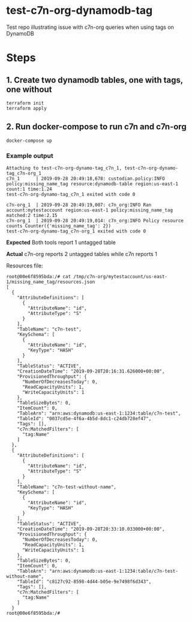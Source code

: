 # test-c7n-org-dynamodb-tag

Test repo illustrating issue with c7n-org queries when using tags on DynamoDB


# Steps

## 1. Create two dynamodb tables, one with tags, one without

```
terraform init
terraform apply
```

## 2. Run docker-compose to run c7n and c7n-org

```
docker-compose up
```

### Example output

```
Attaching to test-c7n-org-dynamo-tag_c7n_1, test-c7n-org-dynamo-tag_c7n-org_1
c7n_1      | 2019-09-28 20:49:18,678: custodian.policy:INFO policy:missing_name_tag resource:dynamodb-table region:us-east-1 count:1 time:1.24
test-c7n-org-dynamo-tag_c7n_1 exited with code 0

c7n-org_1  | 2019-09-28 20:49:19,007: c7n_org:INFO Ran account:mytestaccount region:us-east-1 policy:missing_name_tag matched:2 time:2.15
c7n-org_1  | 2019-09-28 20:49:19,014: c7n_org:INFO Policy resource counts Counter({'missing_name_tag': 2})
test-c7n-org-dynamo-tag_c7n-org_1 exited with code 0

```

**Expected** Both tools report 1 untagged table

**Actual** c7n-org reports 2 untagged tables while c7n reports 1

Resources file:

```
root@00e6f8595bda:/# cat /tmp/c7n-org/mytestaccount/us-east-1/missing_name_tag/resources.json 
[
  {
    "AttributeDefinitions": [
      {
        "AttributeName": "id",
        "AttributeType": "S"
      }
    ],
    "TableName": "c7n-test",
    "KeySchema": [
      {
        "AttributeName": "id",
        "KeyType": "HASH"
      }
    ],
    "TableStatus": "ACTIVE",
    "CreationDateTime": "2019-09-28T20:16:31.626000+00:00",
    "ProvisionedThroughput": {
      "NumberOfDecreasesToday": 0,
      "ReadCapacityUnits": 1,
      "WriteCapacityUnits": 1
    },
    "TableSizeBytes": 0,
    "ItemCount": 0,
    "TableArn": "arn:aws:dynamodb:us-east-1:1234:table/c7n-test",
    "TableId": "0037cd5e-4f6a-4b5d-8dc1-c24db728ef47",
    "Tags": [],
    "c7n:MatchedFilters": [
      "tag:Name"
    ]
  },
  {
    "AttributeDefinitions": [
      {
        "AttributeName": "id",
        "AttributeType": "S"
      }
    ],
    "TableName": "c7n-test-without-name",
    "KeySchema": [
      {
        "AttributeName": "id",
        "KeyType": "HASH"
      }
    ],
    "TableStatus": "ACTIVE",
    "CreationDateTime": "2019-09-28T20:33:10.033000+00:00",
    "ProvisionedThroughput": {
      "NumberOfDecreasesToday": 0,
      "ReadCapacityUnits": 1,
      "WriteCapacityUnits": 1
    },
    "TableSizeBytes": 0,
    "ItemCount": 0,
    "TableArn": "arn:aws:dynamodb:us-east-1:1234:table/c7n-test-without-name",
    "TableId": "c8127c92-8598-4d44-b05e-9e7498f6d343",
    "Tags": [],
    "c7n:MatchedFilters": [
      "tag:Name"
    ]
  }
root@00e6f8595bda:/# 
```